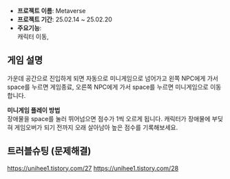 - **프로젝트 이름**: Metaverse
- **프로젝트 기간**: 25.02.14 ~ 25.02.20
- **주요기능**:  
  캐릭터 이동, 

## 게임 설명
가운데 공간으로 진입하게 되면 자동으로 미니게임으로 넘어가고 왼쪽 NPC에게 가서 space를 누르면 게임종료, 오른쪽 NPC에게 가서 space를 누르면 미니게임으로 이동합니다.

**미니게임 플레이 방법**  
장애물을 space를 눌러 뛰어넘으면 점수가 1씩 오르게 됩니다. 캐릭터가 장애물에 부딪혀 게임오버가 되기 전까지 오래 살아남아 높은 점수를 기록해보세요.


## 트러블슈팅 (문제해결)
https://unihee1.tistory.com/27
https://unihee1.tistory.com/28

